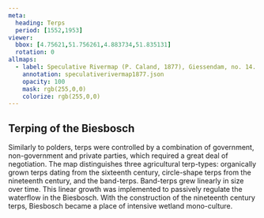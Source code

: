 ```yaml
---
meta:
  heading: Terps
  period: [1552,1953]
viewer:
  bbox: [4.75621,51.756261,4.883734,51.835131]
  rotation: 0
allmaps:
  - label: Speculative Rivermap (P. Caland, 1877), Giessendam, no. 14. First revision, series I, 2023. 655 x 947 mm, scale 1:10,000. The Berlage. Based on River Map Giessendam, no. 14. First revision, series I, 1877. 703 x 995 mm, scale 1:10,000. P. Caland. Trésor Collection, TU Delft Library.
    annotation: speculativerivermap1877.json
    opacity: 100
    mask: rgb(255,0,0)
    colorize: rgb(255,0,0)
---
```


##  Terping of the Biesbosch

Similarly to polders, terps were controlled by a combination of government, non-government and private parties, which required a great deal of negotiation. The map distinguishes three agricultural terp-types: organically grown terps dating from the sixteenth century, circle-shape terps from the nineteenth century, and the band-terps. Band-terps grew linearly in size over time. This linear growth was implemented to passively regulate the waterflow in the Biesbosch. With the construction of the nineteenth century terps, Biesbosch became a place of intensive wetland mono-culture. 

